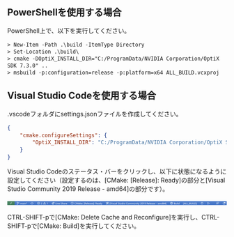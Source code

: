 ## PowerShellを使用する場合

PowerShell上で、以下を実行してください。

~~~shell
> New-Item -Path .\build -ItemType Directory
> Set-Location .\build\
> cmake -DOptiX_INSTALL_DIR="C:/ProgramData/NVIDIA Corporation/OptiX SDK 7.3.0" ..
> msbuild -p:configuration=release -p:platform=x64 ALL_BUILD.vcxproj
~~~

## Visual Studio Codeを使用する場合

.vscodeフォルダにsettings.jsonファイルを作成してください。

~~~json
{
    "cmake.configureSettings": {
        "OptiX_INSTALL_DIR": "C:/ProgramData/NVIDIA Corporation/OptiX SDK 7.3.0"
    }
}
~~~

Visual Studio Codeのステータス・バーをクリックし、以下に状態になるように設定してください（設定するのは、[CMake: [Release]: Ready]の部分と[Visual Studio Community 2019 Release - amd64]の部分です）。

![Visual Studio Code - status bar](https://raw.githubusercontent.com/tail-island/optix7courseR/main/image/visual-studio-code-status-bar.png)

CTRL-SHIFT-pで[CMake: Delete Cache and Reconfigure]を実行し、CTRL-SHIFT-pで[CMake: Build]を実行してください。
